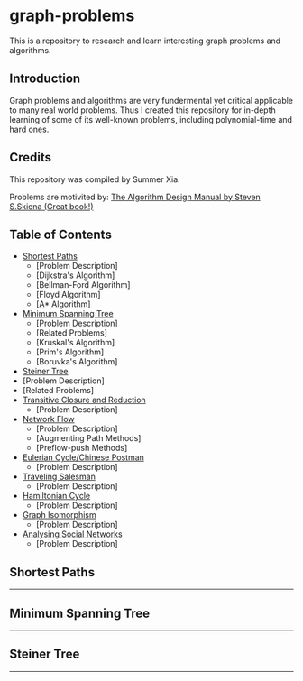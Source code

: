 # graph-problems
This is a repository to research and learn interesting graph problems and algorithms.

## Introduction
Graph problems and algorithms are very fundermental yet critical applicable to many real world problems. Thus I created this repository for in-depth learning of some of its well-known problems, including polynomial-time and hard ones.

## Credits
This repository was compiled by Summer Xia.

Problems are motivited by:
[The Algorithm Design Manual by Steven S.Skiena (Great book!)](https://www.amazon.com/Algorithm-Design-Manual-Steven-Skiena/dp/1849967202)

## Table of Contents
- [Shortest Paths](https://github.com/summerv5/graph-problems#shortest-paths)
  - [Problem Description]
  - [Dijkstra's Algorithm]
  - [Bellman-Ford Algorithm]
  - [Floyd Algorithm]
  - [A* Algorithm]
- [Minimum Spanning Tree](https://github.com/summerv5/graph-problems#minimum-spanning-tree)
  - [Problem Description]
  - [Related Problems]
  - [Kruskal's Algorithm]
  - [Prim's Algorithm]
  - [Boruvka's Algorithm]
 - [Steiner Tree](https://github.com/summerv5/graph-problems#steiner-tree)
  - [Problem Description]
  - [Related Problems]
- [Transitive Closure and Reduction](https://github.com/summerv5/graph-problems#transitive-closure-and-reduction)
  - [Problem Description]
- [Network Flow](https://github.com/summerv5/graph-problems#network-flow)
  - [Problem Description]
  - [Augmenting Path Methods]
  - [Preflow-push Methods]
- [Eulerian Cycle/Chinese Postman](https://github.com/summerv5/graph-problems#eulerian-cycle-chinese-postman)
  - [Problem Description]
- [Traveling Salesman](https://github.com/summerv5/graph-problems#traveling-salesman)
  - [Problem Description]
- [Hamiltonian Cycle](https://github.com/summerv5/graph-problems#hamiltonian-cycle)
  - [Problem Description]
- [Graph Isomorphism](https://github.com/summerv5/graph-problems#graph-isomorphism)
  - [Problem Description]
- [Analysing Social Networks](https://github.com/summerv5/graph-problems#analysing-social-networks)
  - [Problem Description]
  
## Shortest Paths
------------------

## Minimum Spanning Tree
--------------------------

## Steiner Tree
----------------
